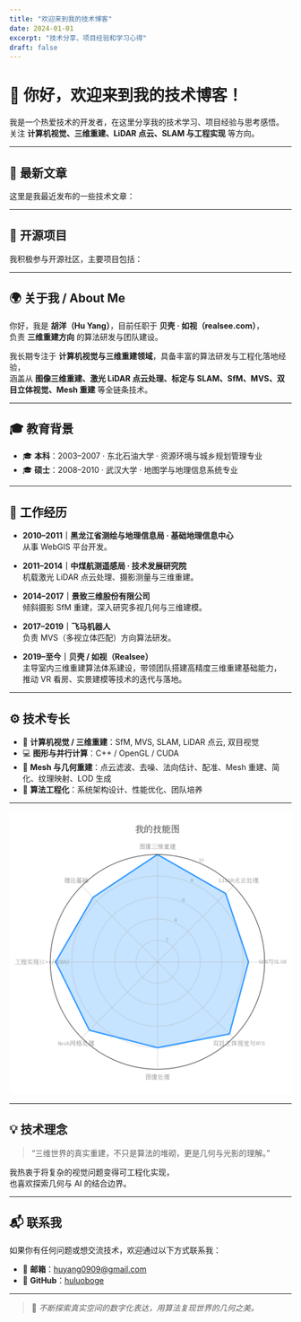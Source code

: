 ```yaml
---
title: "欢迎来到我的技术博客"
date: 2024-01-01
excerpt: "技术分享、项目经验和学习心得"
draft: false
---
```


# 👋 你好，欢迎来到我的技术博客！

我是一个热爱技术的开发者，在这里分享我的技术学习、项目经验与思考感悟。  
关注 **计算机视觉、三维重建、LiDAR 点云、SLAM 与工程实现** 等方向。  

---

## 🚀 最新文章

这里是我最近发布的一些技术文章：

<div id="latest-articles-placeholder"></div>

---

## 🧩 开源项目

我积极参与开源社区，主要项目包括：

<div id="open-source-projects-placeholder"></div>

---

## 🌍 关于我 / About Me

你好，我是 **胡洋（Hu Yang）**，目前任职于 **贝壳 · 如视（realsee.com）**，  
负责 **三维重建方向** 的算法研发与团队建设。

我长期专注于 **计算机视觉与三维重建领域**，具备丰富的算法研发与工程化落地经验，  
涵盖从 **图像三维重建、激光 LiDAR 点云处理、标定与 SLAM、SfM、MVS、双目立体视觉、Mesh 重建** 等全链条技术。

---

## 🎓 教育背景

- 🎓 **本科**：2003–2007 · 东北石油大学 · 资源环境与城乡规划管理专业  
- 🎓 **硕士**：2008–2010 · 武汉大学 · 地图学与地理信息系统专业  

---

## 💼 工作经历

- **2010–2011｜黑龙江省测绘与地理信息局 · 基础地理信息中心**  
  从事 WebGIS 平台开发。

- **2011–2014｜中煤航测遥感局 · 技术发展研究院**  
  机载激光 LiDAR 点云处理、摄影测量与三维重建。

- **2014–2017｜景致三维股份有限公司**  
  倾斜摄影 SfM 重建，深入研究多视几何与三维建模。

- **2017–2019｜飞马机器人**  
  负责 MVS（多视立体匹配）方向算法研发。

- **2019–至今｜贝壳 / 如视（Realsee）**  
  主导室内三维重建算法体系建设，带领团队搭建高精度三维重建基础能力，  
  推动 VR 看房、实景建模等技术的迭代与落地。

---

## ⚙️ 技术专长

- 🧠 **计算机视觉 / 三维重建**：SfM, MVS, SLAM, LiDAR 点云, 双目视觉  
- 💻 **图形与并行计算**：C++ / OpenGL / CUDA  
- 🧩 **Mesh 与几何重建**：点云滤波、去噪、法向估计、配准、Mesh 重建、简化、纹理映射、LOD 生成  
- 🚀 **算法工程化**：系统架构设计、性能优化、团队培养  

---

![](./my_radar.png)

---

## 💡 技术理念

> “三维世界的真实重建，不只是算法的堆砌，更是几何与光影的理解。”

我热衷于将复杂的视觉问题变得可工程化实现，  
也喜欢探索几何与 AI 的结合边界。

---

## 📬 联系我

如果你有任何问题或想交流技术，欢迎通过以下方式联系我：

- 📧 **邮箱**：huyang0909@gmail.com  
- 🐙 **GitHub**：[huluoboge](https://github.com/huluoboge)

---

> 🧭 *不断探索真实空间的数字化表达，用算法复现世界的几何之美。*
